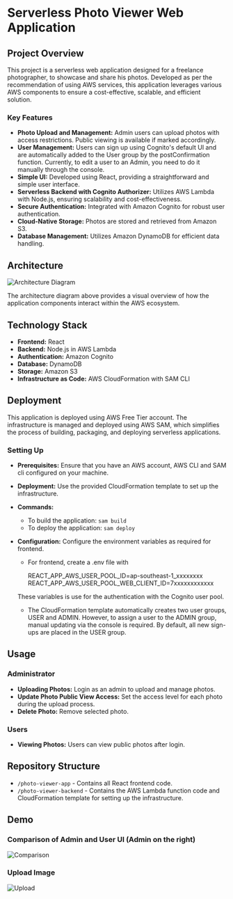 # Serverless Photo Viewer Web Application

## Project Overview

This project is a serverless web application designed for a freelance photographer, to showcase and share his photos. Developed as per the recommendation of using AWS services, this application leverages various AWS components to ensure a cost-effective, scalable, and efficient solution.

### Key Features

- **Photo Upload and Management:** Admin users can upload photos with access restrictions. Public viewing is available if marked accordingly.
- **User Management:**   Users can sign up using Cognito's default UI and are automatically added to the User group by the postConfirmation function. Currently, to edit a user to an Admin, you need to do it manually through the console.
- **Simple UI:** Developed using React, providing a straightforward and simple user interface.
- **Serverless Backend with Cognito Authorizer:** Utilizes AWS Lambda with Node.js, ensuring scalability and cost-effectiveness.
- **Secure Authentication:** Integrated with Amazon Cognito for robust user authentication.
- **Cloud-Native Storage:** Photos are stored and retrieved from Amazon S3.
- **Database Management:** Utilizes Amazon DynamoDB for efficient data handling.

## Architecture
![Architecture Diagram](https://i.ibb.co/cvN3b1f/template.png)

The architecture diagram above provides a visual overview of how the application components interact within the AWS ecosystem.

## Technology Stack

- **Frontend:** React
- **Backend:** Node.js in AWS Lambda
- **Authentication:** Amazon Cognito
- **Database:** DynamoDB
- **Storage:** Amazon S3
- **Infrastructure as Code:** AWS CloudFormation with SAM CLI

## Deployment

This application is deployed using AWS Free Tier account. The infrastructure is managed and deployed using AWS SAM, which simplifies the process of building, packaging, and deploying serverless applications.

### Setting Up

 - **Prerequisites:** Ensure that you have an AWS account, AWS CLI and SAM cli configured on your machine.
 - **Deployment:** Use the provided CloudFormation template to set up the infrastructure.
 - **Commands:**  
	 - To build the application: `sam build`  
	 - To deploy the application: `sam deploy`
 - **Configuration:** Configure the environment variables as required for frontend.
	 - For frontend, create a .env file with
	
	    REACT_APP_AWS_USER_POOL_ID=ap-southeast-1_xxxxxxxx
        REACT_APP_AWS_USER_POOL_WEB_CLIENT_ID=7xxxxxxxxxxxx
	
	These variables is use for the authentication with the Cognito user pool.
	
	- The CloudFormation template automatically creates two user groups, USER and ADMIN. However, to assign a user to the ADMIN group, manual updating via the console is required. By default, all new sign-ups are placed in the USER group.

## Usage

### Administrator

- **Uploading Photos:** Login as an admin to upload and manage photos.
- **Update Photo Public View Access:** Set the access level for each photo during the upload process.
- **Delete Photo:** Remove selected photo.

### Users
- **Viewing Photos:** Users can view public photos after login.

## Repository Structure

- `/photo-viewer-app` - Contains all React frontend code.
- `/photo-viewer-backend` - Contains the AWS Lambda function code and CloudFormation template for setting up the infrastructure.

## Demo
### Comparison of Admin and User UI (Admin on the right)
![Comparison](https://i.ibb.co/VxJNfGW/Comparison-User-And-Admin.gif)


### Upload Image
![Upload](https://i.ibb.co/Sr8Wvmq/Upload.gif)


